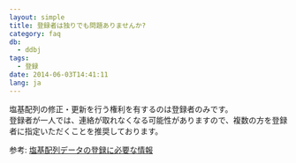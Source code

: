 ```yaml
---
layout: simple
title: 登録者は独りでも問題ありませんか?
category: faq
db:
  - ddbj
tags: 
  - 登録
date: 2014-06-03T14:41:11
lang: ja
---
```




<p>塩基配列の修正・更新を行う権利を有するのは登録者のみです。<br>登録者が一人では、連絡が取れなくなる可能性がありますので、複数の方を登録者に指定いただくことを推奨しております。</p><p>参考: <a href="/ddbj/submission.html#item">塩基配列データの登録に必要な情報</a></p>
